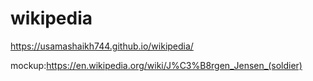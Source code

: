 # wikipedia
https://usamashaikh744.github.io/wikipedia/

mockup:https://en.wikipedia.org/wiki/J%C3%B8rgen_Jensen_(soldier)
